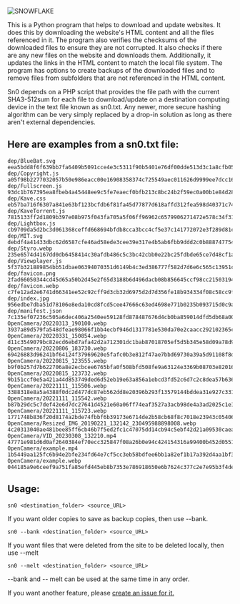 ![SNOWFLAKE](https://user-images.githubusercontent.com/43807387/223344700-f0cb2109-52a1-48f7-9769-af673d11102d.svg)

This is a Python program that helps to download and update websites. It does this by downloading the website's HTML content and all the files referenced in it. The program also verifies the checksums of the downloaded files to ensure they are not corrupted. It also checks if there are any new files on the website and downloads them. Additionally, it updates the links in the HTML content to match the local file system. The program has options to create backups of the downloaded files and to remove files from subfolders that are not referenced in the HTML content.

Sn0 depends on a PHP script that provides the file path with the current SHA3-512sum for each file to download/update on a destination computing device in the text file known as sn0.txt. Any newer, more secure hashing algorithm can be very simply replaced by a drop-in solution as long as there aren't external dependencies.

## Here are examples from a sn0.txt file:
```
dep/BlueBat.svg	eea5bdd8f6f639bb7fa6409b5091cce4e3c5311f90b5401e76df00dde513d3c1a8cfb051a288f419680a152af25c1b225cda40edc6c1b40518f6fa28c153546f
dep/Copyright.js	a05f98b2277032057b50e986eacc00e16908358374c725549aec011626d9999ee7dcc16559c4a206b8fce8855cb0b1cb01629f4f61a5ab2db54ca03640682570
dep/Fullscreen.js	93dc1b767395ea8fbeb4a45448ee9c5fe7eaecf0bfb213c8bc24b2f59ec0a00b1e84d28cac225d487c4e5d237baeb82e027dc084c1f4ebdaf918a1ea399f2365
dep/Kave.css	eb57ba716f6307a841e63bf123bcfdb6f81fa45d77877d618affd312fea598d40371c74876d96d2f8832d6b036dc097dcee58da754b99cf1409811f0a2735bf6
dep/KaveTorrent.js	7815133ff2d1809b397e08b975f043fa705a5f06ff96962c6579906271472e578c34f31d60db330a79fd98da7036ba4203f34442c76458d1b4f813c771806218
dep/Lightbox.js	cb9709da5d2bc3d061368ceffd668694bfdb8cca3bcc4cf5e37c141772072e3f289d81c9fb7126d0d20a73b3becee97067c92b79e1d004e633dbb82c81c7dd85
dep/MIT.svg	debdf4a41433dbc62d6587cfe46ad58ede3cee39e317e4b5ab6fbb9ddd2c0b8887477541f065c6310cc7d4019cd95975cf38cdc50a4a960bee91123057c077c3
dep/Styro.webp	235e6574d4167dd0db6458414c30afdb486c5c3bc42cbb0e22bc25fdbde65ce7d48cf1a94718af01153ddb597f46e17cf54251a3caf35014f952e74a0e72da8a
dep/Viewplayer.js	5f37b321889854bb51dbae06394070351d6149b4c3ed386777f582d7d6e6c565c13951c66b3e28968069d859c3f5a51d196af366c77741eb93106afa82c422bb
dep/favicon.png	2fad66050344cd45d65a50b2d45e2f65d3188b6d496dacb08b856645ccf98cc21503194ef233cd9ee2cdcd7c52ad2eb0167a0af37672a5088c6b6362ccc08743
dep/favicon.webp	c7fe12ad2e6741d66341ee52c92cff9d3cb32d6975d2d7d356fe18b934334f08c58cc9f0ca8d86a1c72fd23933b70038b56248795a55fa78e0a8472f2bd49009
dep/index.jpg	956edbe7dba51d78106e8eda10cd8fcd5cee47666c63ed4698e771b0235b093715d0c9ab5b564f0f90f06331639414e0eec3ce715f114f6a2423e1cf6046c9d9
dep/manifest.json	7c135ef07236c505a6dec406a2540ee59128fd878487676d4cb0ba859014dfd5db68a005d6b7c1666176c73f2dfd61be69ac7d8716310c9ff524f0944dbd5f6e
OpenCamera/20220313_190100.webp	3937a89d579fa548dfeae98066f1bb4ecbf946d1317781e530da70e2caacc292102365cf524ad2c575a440960ffcbf292e403ef65aeb177331a4a9d1f4d263e7
OpenCamera/20220331_150854.webp	d11c3549079bc82ecd6ebd7afa42d2a712301dc1bab87018705ef5d5b345e58d09a78d93b884d088bc29fc6eb0a947a9471510157dae9d8a22bebda9670de4f9
OpenCamera/20220806_183730.webp	69426883d96241bf64124f37969620e5fafc0b3e812f47ae7bbd69730a39a5d91108f8d9adfe374aa74d27debbd6a989e535a268e78d67a238b5ea66ff92b380
OpenCamera/20220815_123555.webp	b9f0b257d7b622706a8e2ecbcee6765bfa0f508bfd508fe9a63124e3369b08703e820167a98064b2bbb567f859753e568d2c179a0bff1f657b869ee1df26047a
OpenCamera/20220815_123732.webp	9b151ccf0e5a421a44d853749ded6d52eb19e63a856a1ebcd3fd52c6d7c2c8dea57b63652acf4d55d6225651a69dad93c861d5acb0120d4a0c797718928390b6
OpenCamera/20221111_115506.webp	3388318e8a5a4388f0dc2d477dc87eb562dd8e20396b293f13579144bddea31e927c3318e25a61a736dd307d9962c1a255dd26e92202c0bc8ae34218bbb17d9a
OpenCamera/20221111_115542.webp	b87b29dc5c7def42e6d7dc27641d4521e60a06ff74eaf3527a3acb98de4a3ad2025c1e170b3b50c7229f7104156d85f52065fa2caf1906a6bf767cb41ce70129
OpenCamera/20221111_115723.webp	1771748b836f20d8174a2bde74fbbf6b39173e6714de2b58cb68f8c7018e23943c05406833aec8c4108bf22f30a8c2b53163ef2fa67bb136e9c36b5dfe4e3f12
OpenCamera/Resized_IMG_20190221_132142_230495988898008.webp	4c20313040ae481bee85ff6cb46b7f5ed2fc1c47075dd14cb94c5ebf42d21a09530caea4fdcc404c757d8c1a6fb6ede3a2e3b345edcd240a9add108ea2d6c21d
OpenCamera/VID_20230308_132210.mp4	47771e981d6d0af2640384ef70ecc325847f08a26b0e94c424154316a99400b452d0551136c3c6b9d1da7266d3992cab35810f87fa5467c5db4da1619313c8ef
OpenCamera/example.mp4	1b5449aa125fc6b94e2bfe234fd64e7cf5cc3eb58bdfee6bb1a82ef1b17a392d4aa1bf3af2c7cd34f19f9e41e41e7569e15a56f36eb7f071180f244fd73f93ca
OpenCamera/example.webp	044185a9e6ceef9a751fa85efd445eb8b7353e786918650e6b7624c377c2e7e95b3f4de76e2cab87c2f7248da2b1f29f386681ed7c4f74a6f9fefec1c6513492

```

## Usage:
```
sn0 <destination_folder> <source_URL>
```

If you want older copies to save as backup copies, then use --bank.
```
sn0 --bank <destination_folder> <source_URL>
```

If you want files that were deleted from the site to be deleted locally, then use --melt
```
sn0 --melt <destination_folder> <source_URL>
```

--bank and -- melt can be used at the same time in any order.

If you want another feature, please [create an issue for it.](https://github.com/styromaniac/sn0/issues/new)
